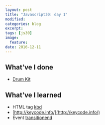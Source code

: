 ```yaml
---
layout: post
title: "Javascript30: day 1"
modified:
categories: blog
excerpt:
tags: [js30]
image:
  feature:
date: 2016-12-11
---
```


## What've I done
* [Drum Kit](https://daryaveretennikova.github.io/javascript30/1-drumKit/)

## What've I learned
* HTML tag [kbd](http://www.w3schools.com/tags/tag_kbd.asp)
* [http://keycode.info/](http://keycode.info/)
* Event [transitionend](https://developer.mozilla.org/en/docs/Web/Events/transitionend)
